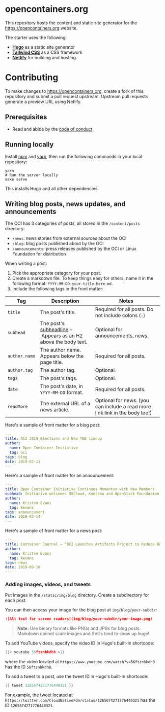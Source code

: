 # opencontainers.org

This repository hosts the content and static site generator for the https://opencontainers.org website. 

The starter uses the following:
* **[Hugo](https://gohugo.io/)** as a static site generator
* **[Tailwind CSS](https://tailwindcss.com/)** as a CSS framework
* **[Netlify](https://www.netlify.com/)** for building and hosting.

# Contributing 

To make changes to https://opencontainers.org, create a fork of this repository and submit a pull request upstream. Upstream pull requests generate a preview URL using Netlify. 

## Prerequisites 

- Read and abide by the [code of conduct](https://github.com/opencontainers/.github/blob/master/CODE_OF_CONDUCT.md)

## Running locally

Install [npm](https://www.npmjs.com/) and [yarn](https://yarnpkg.com/), then run the following commands in your local repository:

```shell
yarn
# Run the server locally
make serve
```
This installs Hugo and all other dependencies.

## Writing blog posts, news updates, and announcements

The OCI has 3 categories of posts, all stored in the `/content/posts` directory:

- `/news`: news stories from external sources about the OCI
- `/blog`: blog posts published about by the OCI
- `/announcements`: press releases published by the OCI or Linux Foundation for distribution

When writing a post:

1. Pick the appropriate category for your post.
2. Create a markdown file. To keep things easy for others, name it in the following format: `YYYY-MM-DD-your-title-here.md`. 
3. Include the following tags in the front matter:

  Tag | Description | Notes 
  --- | --- | --- |
  `title` | The post's title. | Required for all posts. Do not include colons (`:`) 
  `subhead` | The post's [subheadline](https://opencontainers.org/posts/announcements/2018-08-29-oci-welcomes-alibaba-cloud/) – Appears as an H2 above the body text. | Optional for announcements, news. 
  `author.name` | The author name. Appears below the page title. | Required for all posts. 
  `author.tag` | The author tag. | Optional. 
  `tags` | The post's tags. | Optional. 
  `date` | The post's date, in `YYYY-MM-DD` format. | Required for all posts. 
  `readMore` | The external URL of a news article. | Optional for news. (you can include a read more link link in the body too!) 


Here's a sample of front matter for a blog post:

```yaml
---
title: OCI 2019 Elections and New TOB Lineup
author:
  name: Open Container Initiative
  tag: oci
tags: blog
date: 2019-02-11
---
```

Here's a sample of front matter for an announcement:

```yaml 
---
title: Open Container Initiative Continues Momentum with New Members
subhead: Initiative welcomes 99Cloud, Kontena and OpenStack Foundation to collaboratively accelerate industry container specifications  
author:
  name: Kristen Evans
  tag: kevans
tags: announcement
date: 2018-03-14
---
```

Here's a sample of front matter for a news post: 

```yaml
---
title: Container Journal – “OCI Launches Artifacts Project to Reduce Registries Required”
author:
  name: Kristen Evans
  tag: kevans
tags: news
date: 2019-09-10
---
```

### Adding images, videos, and tweets

Put images in the `/static/img/blog` directory. Create a subdirectory for each post.

You can then access your image for the blog post at `img/blog/your-subdir`:

```md 
![Alt text for screen readers](img/blog/your-subdir/your-image.png)
```
> **Note:** Use binary formats like PNGs and JPGs for blog posts. Markdown cannot scale images and SVGs tend to show up huge!

To add YouTube videos, specify the video ID in Hugo's built-in shortcode:

```go 
{{< youtube 56ftznhkdh0 >}}
```

where the video located at `https://www.youtube.com/watch?v=56ftznhkdh0` has the ID `56ftznhkdh0`.


To add a tweet to a post, use the tweet ID in Hugo's built-in shortcode:

```go
{{ tweet 1265674271776440321 }}
```

For example, the tweet located at `https://twitter.com/CloudNativeFdn/status/1265674271776440321` has the ID `1265674271776440321`.
